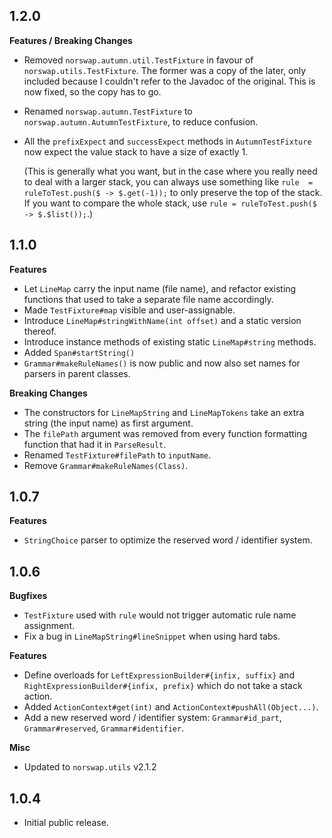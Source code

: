 ## 1.2.0

**Features / Breaking Changes**
- Removed `norswap.autumn.util.TestFixture` in favour of `norswap.utils.TestFixture`.
  The former was a copy of the later, only included because I couldn't refer to the Javadoc of
  the original. This is now fixed, so the copy has to go.
- Renamed `norswap.autumn.TestFixture` to `norswap.autumn.AutumnTestFixture`, to reduce confusion.
- All the `prefixExpect` and `successExpect` methods in `AutumnTestFixture` now expect the value
  stack to have a size of exactly 1.
  
  (This is generally what you want, but in the case where you really need to deal with a larger
  stack, you can always use something like `rule  = ruleToTest.push($ -> $.get(-1));` to only
  preserve the top of the stack. If you want to compare the whole stack, use `rule =
  ruleToTest.push($ -> $.$list());`.)

## 1.1.0

**Features**
- Let `LineMap` carry the input name (file name), and refactor existing functions that used to
  take a separate file name accordingly.
- Made `TestFixture#map` visible and user-assignable.
- Introduce `LineMap#stringWithName(int offset)` and a static version thereof.
- Introduce instance methods of existing static `LineMap#string` methods.
- Added `Span#startString()`
- `Grammar#makeRuleNames()` is now public and now also set names for parsers in parent classes.

**Breaking Changes**
- The constructors for `LineMapString` and `LineMapTokens` take an extra string (the input name)
  as first argument.
- The `filePath` argument was removed from every function formatting function that had it in
  `ParseResult`.
- Renamed `TestFixture#filePath` to `inputName`.
- Remove `Grammar#makeRuleNames(Class)`.

## 1.0.7

**Features**
- `StringChoice` parser to optimize the reserved word / identifier system.

## 1.0.6

**Bugfixes**
-  `TestFixture` used with `rule` would not trigger automatic rule name assignment.
- Fix a bug in `LineMapString#lineSnippet` when using hard tabs.

**Features**
- Define overloads for `LeftExpressionBuilder#{infix, suffix}` and `RightExpressionBuilder#{infix,
  prefix}` which do not take a stack action.
- Added `ActionContext#get(int)` and `ActionContext#pushAll(Object...)`.
- Add a new reserved word / identifier system: `Grammar#id_part`, `Grammar#reserved`,
`Grammar#identifier`.

**Misc**
- Updated to `norswap.utils` v2.1.2

## 1.0.4

- Initial public release.